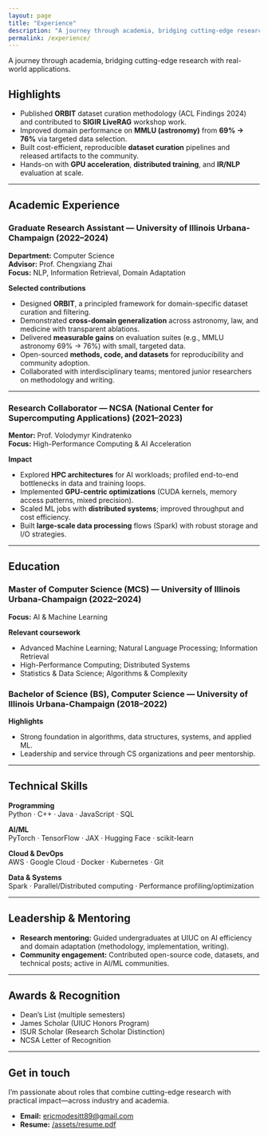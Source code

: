 ```yaml
---
layout: page
title: "Experience"
description: "A journey through academia, bridging cutting-edge research with real-world applications"
permalink: /experience/
---
```


A journey through academia, bridging cutting-edge research with real-world applications.

## Highlights

- Published **ORBIT** dataset curation methodology (ACL Findings 2024) and contributed to **SIGIR LiveRAG** workshop work.
- Improved domain performance on **MMLU (astronomy)** from **69% → 76%** via targeted data selection.
- Built cost-efficient, reproducible **dataset curation** pipelines and released artifacts to the community.
- Hands-on with **GPU acceleration**, **distributed training**, and **IR/NLP** evaluation at scale.

---

## Academic Experience

### Graduate Research Assistant — University of Illinois Urbana-Champaign (2022–2024)
**Department:** Computer Science  
**Advisor:** Prof. Chengxiang Zhai  
**Focus:** NLP, Information Retrieval, Domain Adaptation

**Selected contributions**
- Designed **ORBIT**, a principled framework for domain-specific dataset curation and filtering.
- Demonstrated **cross-domain generalization** across astronomy, law, and medicine with transparent ablations.
- Delivered **measurable gains** on evaluation suites (e.g., MMLU astronomy 69% → 76%) with small, targeted data.
- Open-sourced **methods, code, and datasets** for reproducibility and community adoption.
- Collaborated with interdisciplinary teams; mentored junior researchers on methodology and writing.

---

### Research Collaborator — NCSA (National Center for Supercomputing Applications) (2021–2023)
**Mentor:** Prof. Volodymyr Kindratenko  
**Focus:** High-Performance Computing & AI Acceleration

**Impact**
- Explored **HPC architectures** for AI workloads; profiled end-to-end bottlenecks in data and training loops.
- Implemented **GPU-centric optimizations** (CUDA kernels, memory access patterns, mixed precision).
- Scaled ML jobs with **distributed systems**; improved throughput and cost efficiency.
- Built **large-scale data processing** flows (Spark) with robust storage and I/O strategies.

---

## Education

### Master of Computer Science (MCS) — University of Illinois Urbana-Champaign (2022–2024)
**Focus:** AI & Machine Learning

**Relevant coursework**
- Advanced Machine Learning; Natural Language Processing; Information Retrieval  
- High-Performance Computing; Distributed Systems  
- Statistics & Data Science; Algorithms & Complexity

### Bachelor of Science (BS), Computer Science — University of Illinois Urbana-Champaign (2018–2022)

**Highlights**
- Strong foundation in algorithms, data structures, systems, and applied ML.
- Leadership and service through CS organizations and peer mentorship.

---

## Technical Skills

**Programming**  
Python · C++ · Java · JavaScript · SQL

**AI/ML**  
PyTorch · TensorFlow · JAX · Hugging Face · scikit-learn

**Cloud & DevOps**  
AWS · Google Cloud · Docker · Kubernetes · Git

**Data & Systems**  
Spark · Parallel/Distributed computing · Performance profiling/optimization

---

## Leadership & Mentoring

- **Research mentoring:** Guided undergraduates at UIUC on AI efficiency and domain adaptation (methodology, implementation, writing).
- **Community engagement:** Contributed open-source code, datasets, and technical posts; active in AI/ML communities.

---

## Awards & Recognition

- Dean’s List (multiple semesters)  
- James Scholar (UIUC Honors Program)  
- ISUR Scholar (Research Scholar Distinction)  
- NCSA Letter of Recognition

---

## Get in touch

I’m passionate about roles that combine cutting-edge research with practical impact—across industry and academia.

- **Email:** [ericmodesitt89@gmail.com](mailto:ericmodesitt89@gmail.com)  
- **Resume:** [/assets/resume.pdf](/assets/resume.pdf)
